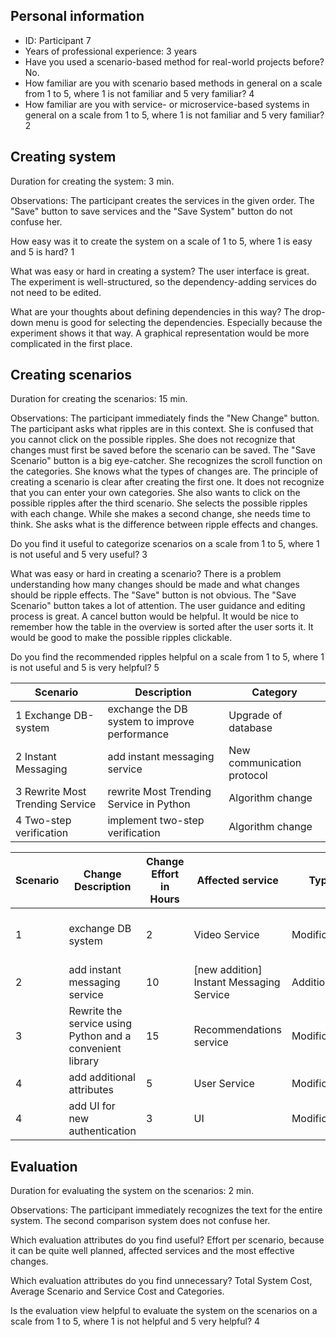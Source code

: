 ## Personal information
- ID: Participant 7
- Years of professional experience: 3 years
- Have you used a scenario-based method for real-world projects before? No.
- How familiar are you with scenario based methods in general on a scale from 1 to 5, where 1 is not familiar and 5 very familiar? 4
- How familiar are you with service- or microservice-based systems in general on a scale from 1 to 5, where 1 is not familiar and 5 very familiar? 2

## Creating system
Duration for creating the system: 3 min.

Observations:
The participant creates the services in the given order. The "Save" button to save services and the "Save System" button do not confuse her.

How easy was it to create the system on a scale of 1 to 5, where 1 is easy and 5 is hard? 1

What was easy or hard in creating a system?
The user interface is great. The experiment is well-structured, so the dependency-adding services do not need to be edited.

What are your thoughts about defining dependencies in this way?
The drop-down menu is good for selecting the dependencies. Especially because the experiment shows it that way. A graphical representation would be more complicated in the first place.

## Creating scenarios
Duration for creating the scenarios: 15 min.

Observations:
The participant immediately finds the "New Change" button. The participant asks what ripples are in this context. She is confused that you cannot click on the possible ripples. She does not recognize that changes must first be saved before the scenario can be saved. The "Save Scenario" button is a big eye-catcher. She recognizes the scroll function on the categories. She knows what the types of changes are. The principle of creating a scenario is clear after creating the first one. It does not recognize that you can enter your own categories. She also wants to click on the possible ripples after the third scenario. She selects the possible ripples with each change. While she makes a second change, she needs time to think. She asks what is the difference between ripple effects and changes.

Do you find it useful to categorize scenarios on a scale from 1 to 5, where 1 is not useful and 5 very useful? 3

What was easy or hard in creating a scenario?
There is a problem understanding how many changes should be made and what changes should be ripple effects. The "Save" button is not obvious. The "Save Scenario" button takes a lot of attention. The user guidance and editing process is great. A cancel button would be helpful. It would be nice to remember how the table in the overview is sorted after the user sorts it. It would be good to make the possible ripples clickable.

Do you find the recommended ripples helpful on a scale from 1 to 5, where 1 is not useful and 5 is very helpful? 5

| Scenario                        | Description                                   | Category                   |
| ------------------------------- | --------------------------------------------- | -------------------------- |
| 1 Exchange DB-system            | exchange the DB system to improve performance | Upgrade of database        |
| 2 Instant Messaging             | add instant messaging service                 | New communication protocol |
| 3 Rewrite Most Trending Service | rewrite Most Trending Service in Python       | Algorithm change           |
| 4 Two-step verification         | implement two-step verification               | Algorithm change           |

| Scenario | Change Description                                        | Change Effort in Hours | Affected service                         | Type         | Ripples                                            |
| -------- | --------------------------------------------------------- | ---------------------- | ---------------------------------------- | ------------ | -------------------------------------------------- |
| 1        | exchange DB system                                        | 2                      | Video Service                            | Modification | Recommendations service, Most trending service, UI |
| 2        | add instant messaging service                             | 10                     | [new addition] Instant Messaging Service | Addition     | UI                                                 |
| 3        | Rewrite the service using Python and a convenient library | 15                     | Recommendations service                  | Modification | UI                                                 |
| 4        | add additional attributes                                 | 5                      | User Service                             | Modification | UI                                                 |
| 4        | add UI for new authentication                             | 3                      | UI                                       | Modification |                                                    |


## Evaluation
Duration for evaluating the system on the scenarios: 2 min.

Observations:
The participant immediately recognizes the text for the entire system. The second comparison system does not confuse her.

Which evaluation attributes do you find useful?
Effort per scenario, because it can be quite well planned, affected services and the most effective changes.

Which evaluation attributes do you find unnecessary?
Total System Cost, Average Scenario and Service Cost and Categories.

Is the evaluation view helpful to evaluate the system on the scenarios on a scale from 1 to 5, where 1 is not helpful and 5 very helpful? 4